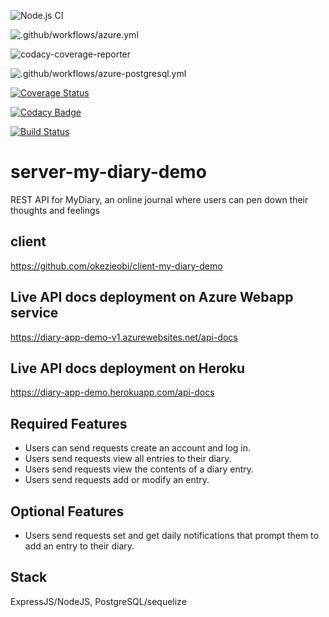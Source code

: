 ![Node.js CI](https://github.com/okezieobi/server-my-diary-demo/workflows/Node.js%20CI/badge.svg)

![.github/workflows/azure.yml](https://github.com/okezieobi/server-my-diary-demo/workflows/.github/workflows/azure.yml/badge.svg)

![codacy-coverage-reporter](https://github.com/okezieobi/server-my-diary-demo/workflows/codacy-coverage-reporter/badge.svg)

![.github/workflows/azure-postgresql.yml](https://github.com/okezieobi/server-my-diary-demo/workflows/.github/workflows/azure-postgresql.yml/badge.svg)

[![Coverage Status](https://coveralls.io/repos/github/okezieobi/server-my-diary-demo/badge.svg?branch=main)](https://coveralls.io/github/okezieobi/server-my-diary-demo?branch=main)

[![Codacy Badge](https://app.codacy.com/project/badge/Grade/e2a36127ce3f408ab4428a57b7008534)](https://www.codacy.com/gh/okezieobi/server-my-diary-demo/dashboard?utm_source=github.com&amp;utm_medium=referral&amp;utm_content=okezieobi/server-my-diary-demo&amp;utm_campaign=Badge_Grade)

[![Build Status](https://travis-ci.org/okezieobi/server-my-diary-demo.svg?branch=main)](https://travis-ci.org/okezieobi/server-my-diary-demo)

# server-my-diary-demo
REST API for MyDiary, an online journal where users can pen down their thoughts and feelings

## client
https://github.com/okezieobi/client-my-diary-demo

## Live API docs deployment on Azure Webapp service
https://diary-app-demo-v1.azurewebsites.net/api-docs

## Live API docs deployment on Heroku
https://diary-app-demo.herokuapp.com/api-docs


## Required Features
- Users can send requests create an account and log in.
- Users send requests view all entries to their diary.
- Users send requests view the contents of a diary entry.
- Users send requests add or modify an entry.
## Optional Features
- Users send requests set and get daily notifications that prompt them to add an entry to their diary.

## Stack
ExpressJS/NodeJS, PostgreSQL/sequelize
